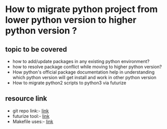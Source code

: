 # How to migrate python project from lower python version to higher python version ?

## topic to be covered
* how to add/update packages in any existing python environment?
* how to resolve package conflict while moving to higher python version?
* How python's official package documentation help in understanding which python version will get install and work in other python version  
* How to migrate python2 scripts to python3 via futurize 




## resource link
- git repo link:- [link](https://github.com/ranjeetsingh97/py_migration)
- futurize tool:- [link](https://python-future.org/futurize.html)
- Makefile uses:- [link](https://earthly.dev/blog/python-makefile/)



  